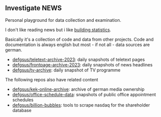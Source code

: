 ## Investigate NEWS

Personal playground for data collection and examination.

I don't like reading news but i like [building statistics](https://defgsus.github.io/blog/2022/04/02/frontpage-archive.html).

Basically it's a collection of code and data from other projects. 
Code and documentation is always english but most - if not all - data sources are
german. 

- [defgsus/teletext-archive-2023](https://github.com/defgsus/teletext-archive-2023): daily snapshots of teletext pages
- [defgsus/frontpage-archive-2023](https://github.com/defgsus/frontpage-archive-2023): daily snapshots of news headlines
- [defgsus/tv-archive](https://github.com/defgsus/tv-archive): daily snapshot of TV programme

The following repos also have related content

- [defgsus/kek-online-archive](https://github.com/defgsus/kek-online-archive): archive of german media ownership
- [defgsus/office-schedule-data](https://github.com/defgsus/office-schedule-data): snapshots of public office appointment schedules
- [defgsus/billion-bubbles](https://github.com/defgsus/billion-bubbles): tools to scrape nasdaq for the shareholder database
